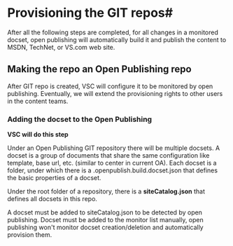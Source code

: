 # Provisioning the GIT repos#
After all the following steps are completed, for all changes in a monitored docset, open publishing will automatically build it and publish the content to MSDN, TechNet, or VS.com web site.


## Making the repo an Open Publishing repo ##
After GIT repo is created, VSC will configure it to be monitored by open publishing. Eventually, we will extend the provisioning rights to other users in the content teams. 

### Adding the docset to the Open Publishing  ###
**VSC will do this step**

Under an Open Publishing GIT repository there will be multiple docsets. A docset is a group of documents that share the same configuration like template, base url, etc. (similar to center in current OA). Each docset is a folder, under which there is a .openpublish.build.docset.json that defines the basic properties of a docset.

Under the root folder of a repository, there is a **siteCatalog.json** that defines all docsets in this repo.

A docset must be added to siteCatalog.json to be detected by open publishing. Docset must be added to the monitor list manually, open publishing won't monitor docset creation/deletion and automatically provision them.


